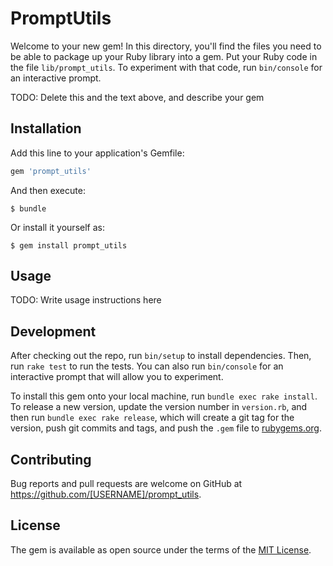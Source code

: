 # PromptUtils

Welcome to your new gem! In this directory, you'll find the files you need to be able to package up your Ruby library into a gem. Put your Ruby code in the file `lib/prompt_utils`. To experiment with that code, run `bin/console` for an interactive prompt.

TODO: Delete this and the text above, and describe your gem

## Installation

Add this line to your application's Gemfile:

```ruby
gem 'prompt_utils'
```

And then execute:

    $ bundle

Or install it yourself as:

    $ gem install prompt_utils

## Usage

TODO: Write usage instructions here

## Development

After checking out the repo, run `bin/setup` to install dependencies. Then, run `rake test` to run the tests. You can also run `bin/console` for an interactive prompt that will allow you to experiment.

To install this gem onto your local machine, run `bundle exec rake install`. To release a new version, update the version number in `version.rb`, and then run `bundle exec rake release`, which will create a git tag for the version, push git commits and tags, and push the `.gem` file to [rubygems.org](https://rubygems.org).

## Contributing

Bug reports and pull requests are welcome on GitHub at https://github.com/[USERNAME]/prompt_utils.

## License

The gem is available as open source under the terms of the [MIT License](https://opensource.org/licenses/MIT).
